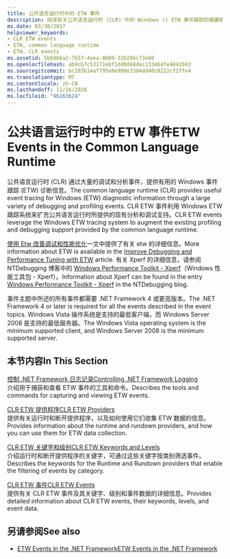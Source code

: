 ```yaml
---
title: 公共语言运行时中的 ETW 事件
description: 阅读有关公共语言运行时 (CLR) 中的 Windows () ETW 事件跟踪的摘要和查看链接。
ms.date: 03/30/2017
helpviewer_keywords:
- CLR ETW events
- ETW, common language runtime
- ETW, CLR events
ms.assetid: 5bb9b6a2-7b57-4aea-8809-32b28bc73e88
ms.openlocfilehash: ab9cb7c53171ebf1dd0d48dec133464fe4042043
ms.sourcegitcommit: bc293b14af795e0e999e3304dd40c0222cf2ffe4
ms.translationtype: MT
ms.contentlocale: zh-CN
ms.lasthandoff: 11/26/2020
ms.locfileid: "96263624"
---
```

# <a name="etw-events-in-the-common-language-runtime"></a><span data-ttu-id="7d235-103">公共语言运行时中的 ETW 事件</span><span class="sxs-lookup"><span data-stu-id="7d235-103">ETW Events in the Common Language Runtime</span></span>

<span data-ttu-id="7d235-104">公共语言运行时 (CLR) 通过大量的调试和分析事件，提供有用的 Windows 事件跟踪 (ETW) 诊断信息。</span><span class="sxs-lookup"><span data-stu-id="7d235-104">The common language runtime (CLR) provides useful event tracing for Windows (ETW) diagnostic information through a large variety of debugging and profiling events.</span></span> <span data-ttu-id="7d235-105">CLR ETW 事件利用 Windows ETW 跟踪系统来扩充公共语言运行时所提供的现有分析和调试支持。</span><span class="sxs-lookup"><span data-stu-id="7d235-105">CLR ETW events leverage the Windows ETW tracing system to augment the existing profiling and debugging support provided by the common language runtime.</span></span>  
  
 <span data-ttu-id="7d235-106">[使用 Etw 改善调试和性能优化](/archive/msdn-magazine/2007/april/event-tracing-improve-debugging-and-performance-tuning-with-etw)一文中提供了有关 etw 的详细信息。</span><span class="sxs-lookup"><span data-stu-id="7d235-106">More information about ETW is available in the [Improve Debugging and Performance Tuning with ETW](/archive/msdn-magazine/2007/april/event-tracing-improve-debugging-and-performance-tuning-with-etw) article.</span></span> <span data-ttu-id="7d235-107">有关 Xperf 的详细信息，请参阅 NTDebugging 博客中的 [Windows Performance Toolkit - Xperf](/archive/blogs/ntdebugging/windows-performance-toolkit-xperf)（Windows 性能工具包 - Xperf）。</span><span class="sxs-lookup"><span data-stu-id="7d235-107">Information about Xperf can be found in the entry [Windows Performance Toolkit - Xperf](/archive/blogs/ntdebugging/windows-performance-toolkit-xperf) in the NTDebugging blog.</span></span>  
  
 <span data-ttu-id="7d235-108">事件主题中所述的所有事件都需要 .NET Framework 4 或更高版本。</span><span class="sxs-lookup"><span data-stu-id="7d235-108">The .NET Framework 4 or later is required for all the events described in the event topics.</span></span> <span data-ttu-id="7d235-109">Windows Vista 操作系统是支持的最低客户端，而 Windows Server 2008 是支持的最低服务器。</span><span class="sxs-lookup"><span data-stu-id="7d235-109">The Windows Vista operating system is the minimum supported client, and Windows Server 2008 is the minimum supported server.</span></span>  
  
## <a name="in-this-section"></a><span data-ttu-id="7d235-110">本节内容</span><span class="sxs-lookup"><span data-stu-id="7d235-110">In This Section</span></span>  

 [<span data-ttu-id="7d235-111">控制 .NET Framework 日志记录</span><span class="sxs-lookup"><span data-stu-id="7d235-111">Controlling .NET Framework Logging</span></span>](controlling-logging.md)  
 <span data-ttu-id="7d235-112">介绍用于捕获和查看 ETW 事件的工具和命令。</span><span class="sxs-lookup"><span data-stu-id="7d235-112">Describes the tools and commands for capturing and viewing ETW events.</span></span>  
  
 [<span data-ttu-id="7d235-113">CLR ETW 提供程序</span><span class="sxs-lookup"><span data-stu-id="7d235-113">CLR ETW Providers</span></span>](clr-etw-providers.md)  
 <span data-ttu-id="7d235-114">提供有关运行时和断开提供程序，以及如何使用它们收集 ETW 数据的信息。</span><span class="sxs-lookup"><span data-stu-id="7d235-114">Provides information about the runtime and rundown providers, and how you can use them for ETW data collection.</span></span>  
  
 [<span data-ttu-id="7d235-115">CLR ETW 关键字和级别</span><span class="sxs-lookup"><span data-stu-id="7d235-115">CLR ETW Keywords and Levels</span></span>](clr-etw-keywords-and-levels.md)  
 <span data-ttu-id="7d235-116">介绍运行时和断开提供程序的关键字，可通过这些关键字按类别筛选事件。</span><span class="sxs-lookup"><span data-stu-id="7d235-116">Describes the keywords for the Runtime and Rundown providers that enable the filtering of events by category.</span></span>  
  
 [<span data-ttu-id="7d235-117">CLR ETW 事件</span><span class="sxs-lookup"><span data-stu-id="7d235-117">CLR ETW Events</span></span>](clr-etw-events.md)  
 <span data-ttu-id="7d235-118">提供有关 CLR ETW 事件及其关键字、级别和事件数据的详细信息。</span><span class="sxs-lookup"><span data-stu-id="7d235-118">Provides detailed information about CLR ETW events, their keywords, levels, and event data.</span></span>  
  
## <a name="see-also"></a><span data-ttu-id="7d235-119">另请参阅</span><span class="sxs-lookup"><span data-stu-id="7d235-119">See also</span></span>

- [<span data-ttu-id="7d235-120">ETW Events in the .NET Framework</span><span class="sxs-lookup"><span data-stu-id="7d235-120">ETW Events in the .NET Framework</span></span>](etw-events.md)
